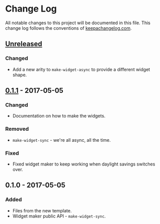 # Change Log
All notable changes to this project will be documented in this file. This change log follows the conventions of [keepachangelog.com](http://keepachangelog.com/).

## [Unreleased]
### Changed
- Add a new arity to `make-widget-async` to provide a different widget shape.

## [0.1.1] - 2017-05-05
### Changed
- Documentation on how to make the widgets.

### Removed
- `make-widget-sync` - we're all async, all the time.

### Fixed
- Fixed widget maker to keep working when daylight savings switches over.

## 0.1.0 - 2017-05-05
### Added
- Files from the new template.
- Widget maker public API - `make-widget-sync`.

[Unreleased]: https://github.com/your-name/clojure-quirk/compare/0.1.1...HEAD
[0.1.1]: https://github.com/your-name/clojure-quirk/compare/0.1.0...0.1.1
